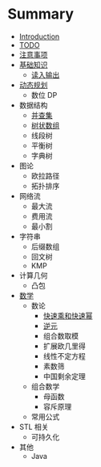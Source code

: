 # Summary

* [Introduction](README.md)
* [TODO](todo.md)
* [注意事项](zhu-yi-shi-xiang.md)
* [基础知识](ji-chu-zhi-shi.md)
  * [读入输出](du-ru-shu-chu.md)
* [动态规划](dong-tai-gui-hua.md)
  * 数位 DP
* 数据结构
  * [并查集](bing-cha-ji.md)
  * [树状数组](shu-zhuang-shu-zu.md)
  * 线段树
  * 平衡树
  * 字典树
* 图论
  * 欧拉路径
  * 拓扑排序
* 网络流
  * 最大流
  * 费用流
  * 最小割
* 字符串
  * 后缀数组
  * 回文树
  * KMP
* 计算几何
  * 凸包
* [数学](shu-xue.md)
  * 数论
    * [快速乘和快速幂](kuai-su-cheng-he-kuai-su-mi.md)
    * [逆元](ni-yuan.md)
    * 组合数取模
    * 扩展欧几里得
    * 线性不定方程
    * 素数筛
    * 中国剩余定理
  * 组合数学
    * 母函数
    * 容斥原理
  * 常用公式
* STL 相关
  * 可持久化
* 其他
  * Java

